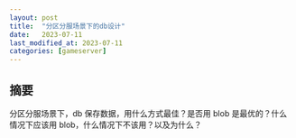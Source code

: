 ```yaml
---
layout: post
title:  "分区分服场景下的db设计"
date:   2023-07-11
last_modified_at: 2023-07-11
categories: [gameserver]
---
```


## 摘要
分区分服场景下，db 保存数据，用什么方式最佳？是否用 blob 是最优的？什么情况下应该用 blob，什么情况下不该用？以及为什么？
